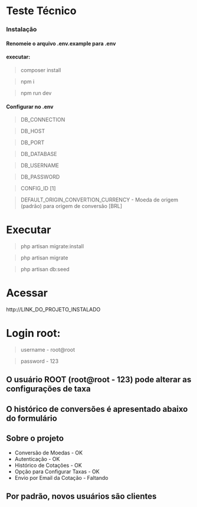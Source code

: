 # Teste Técnico


### Instalação
#### Renomeie o arquivo .env.example para .env

#### executar: 
> composer install

> npm i

> npm run dev

#### Configurar no .env
> DB_CONNECTION

> DB_HOST

> DB_PORT

> DB_DATABASE

> DB_USERNAME

> DB_PASSWORD

> CONFIG_ID [1]

> DEFAULT_ORIGIN_CONVERTION_CURRENCY - Moeda de origem (padrão) para origem de conversão [BRL]

# Executar 
> php artisan migrate:install

> php artisan migrate

> php artisan db:seed

# Acessar
http://LINK_DO_PROJETO_INSTALADO

# Login root:
> username - root@root

> password - 123

## O usuário ROOT (root@root - 123) pode alterar as configurações de taxa
## O histórico de conversões é apresentado abaixo do formulário
## Sobre o projeto
* Conversão de Moedas - OK
* Autenticação - OK
* Histórico de Cotações - OK
* Opção para Configurar Taxas - OK
* Envio por Email da Cotação - Faltando
## Por padrão, novos usuários são clientes
